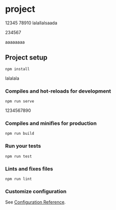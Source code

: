 # project
12345
78910
lalallalsaada



234567

aaaaaaaa
## Project setup
```
npm install
```
lalalala

### Compiles and hot-reloads for development
```
npm run serve
```
1234567890
### Compiles and minifies for production
```
npm run build
```

### Run your tests
```
npm run test
```

### Lints and fixes files
```
npm run lint
```

### Customize configuration
See [Configuration Reference](https://cli.vuejs.org/config/).

